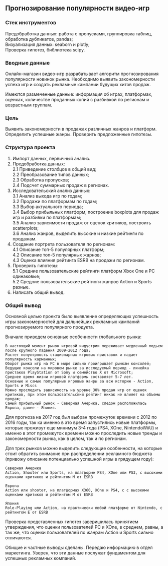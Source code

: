 ## Прогнозирование популярности видео-игр

### Стек инструментов

Предобработка данных: работа с пропусками, группировка таблиц, обработка дубликатов, pandas;   
Визуализация данных: seaborn и plotly;   
Проверка гипотез, библиотека scipy.

### Вводные данные

Онлайн-магазин видео-игр разрабатывает алгоритм прогнозирования популярности новинок рынка. Необходимо выявить закономерности успеха игр и создать рекламные кампании будущих хитов продаж.

Имеются размеченные данные: информация об играх, платформах, оценках, количестве проданных копий с разбивкой по регионам и возрастным группам.

### Цель

Выявить закономерности в продажах различных жанров и платформ. Определить успешные жанры. Проверить предложенные гипотезы.  

### Структура проекта  

1. Импорт данных, первичный анализ.  
2. Предобработка данных:  
2.1 Приведение столбцов в общий вид;  
2.2 Преобразование типов данных;  
2.3 Обработка пропусков;  
2.4 Подсчет суммарных продаж в регионах.  
3. Исследовательский анализ данных:  
3.1 Анализ выхода игр по годам;  
3.2 Продажи по платформам по годам;  
3.3 Выбор актуального периода;  
3.4 Выбор прибыльных платформ, построение boxplots для продаж игр и разбивки по платформам;  
3.5 Анализ зависимости продаж от оценок критиков, построить scatterplots;  
3.6 Анализ жанров, выделить высокие и низкие рейтинги по продажам.  
4. Создание портрета пользователя по регионам:  
4.1 Описание топ-5 популярных платформ;  
4.2 Описание топ-5 популярных жарнов;  
4.3 Оценка влияния рейтинга ESRB на продажи по регионам.  
5. Проверить гипотезы:  
5.1 Средние пользовательские рейтинги платформ Xbox One и PC одинаковые;  
5.2 Средние пользовательские рейтинги жанров Action и Sports разные.  
6. Написать общий вывод.    

### Общий вывод

Основной целью проекта было выявление определяющих успешность игры закономерностей для дальнейших рекламных кампаний прогнозируемого популярного продукта.

Вначале приведем основные особенности глобального рынка:

    В настоящий момент рынок игровой индустрии переживает медленный подьем после крупного падения 2009-2012 года;
    Растет популярность стационарных игровых приставок и падает популярность карманных;
    Оборот рынка игр на PC в мире сильно проигрывает рынкам консолей;
    Ведущие консоли на мировом рынке за исследуемый период - линейка пристаков PlayStation от Sony и семейство X от Microsoft;
    Среднее время жизни игровой платформы составляет 5-7 лет.
    Основные и самые популярные игровые жанры за всю историю - Action, Sports и Miscs
    Можно проследить зависимость на уровне 30% продаж игр от оценок критиков, при этом пользовательский рейтинг никак не влияет на объемы продаж;
    Самый прибыльный рынок - Северная Америка, следом расположилась Европа, далее - Япония.

Для прогноза на 2017 год был выбран промежуток времени с 2012 по 2016 годы, так ка именно в это время запустились новые платформы, которые проживут еще минимум 3-4 года (PS4, XOne, NintendoWiiU) и именно в этот промежуток времени можно проследить новые тренды и закономерности рынка, как в целом, так и по регионам.

Для трех рынков можно выделить следующие особенности, на которые стоит обратить внимание при распределении рекламного бюджета (привожу описание потенциально успешной игры в грядущем году):

    Северная Америка
    Action, Shooter или Sports, на платформе PS4, XOne или PS3, c высокими оценками критиков и рейтингом М от ESRB

    Европа
    Action или shooter, на платформах X360, XOne и PS4, c c высокими оценками критиков и рейтингом М от ESRB

    Япония
    Role-Playing или Action, на практически любой платформе от Nintendo, c рейтингом E от ESRB

Проверка представленных гипотез заверишилась принятием утверждения, что оценки пользователей PC и XOne, в среднем, равны, а так же, что оценки пользователей по жанрам Action и Sports сильно отличаются.

Обищие и частные выводы сделаны. Передаю информацию в отдел маркетинга. Уверен, что эти данные послужат фундаментом для успешных рекламных компаний.


